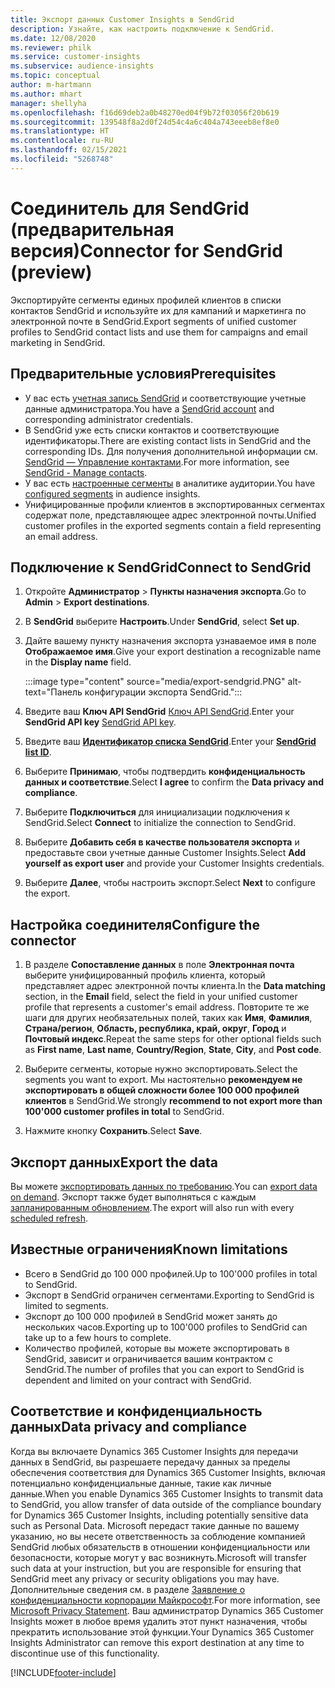```yaml
---
title: Экспорт данных Customer Insights в SendGrid
description: Узнайте, как настроить подключение к SendGrid.
ms.date: 12/08/2020
ms.reviewer: philk
ms.service: customer-insights
ms.subservice: audience-insights
ms.topic: conceptual
author: m-hartmann
ms.author: mhart
manager: shellyha
ms.openlocfilehash: f16d69deb2a0b48270ed04f9b72f03056f20b619
ms.sourcegitcommit: 139548f8a2d0f24d54c4a6c404a743eeeb8ef8e0
ms.translationtype: HT
ms.contentlocale: ru-RU
ms.lasthandoff: 02/15/2021
ms.locfileid: "5268748"
---
```

# <a name="connector-for-sendgrid-preview"></a><span data-ttu-id="b24f3-103">Соединитель для SendGrid (предварительная версия)</span><span class="sxs-lookup"><span data-stu-id="b24f3-103">Connector for SendGrid (preview)</span></span>

<span data-ttu-id="b24f3-104">Экспортируйте сегменты единых профилей клиентов в списки контактов SendGrid и используйте их для кампаний и маркетинга по электронной почте в SendGrid.</span><span class="sxs-lookup"><span data-stu-id="b24f3-104">Export segments of unified customer profiles to SendGrid contact lists and use them for campaigns and email marketing in SendGrid.</span></span> 

## <a name="prerequisites"></a><span data-ttu-id="b24f3-105">Предварительные условия</span><span class="sxs-lookup"><span data-stu-id="b24f3-105">Prerequisites</span></span>

-   <span data-ttu-id="b24f3-106">У вас есть [учетная запись SendGrid](https://sendgrid.com/) и соответствующие учетные данные администратора.</span><span class="sxs-lookup"><span data-stu-id="b24f3-106">You have a [SendGrid account](https://sendgrid.com/) and corresponding administrator credentials.</span></span>
-   <span data-ttu-id="b24f3-107">В SendGrid уже есть списки контактов и соответствующие идентификаторы.</span><span class="sxs-lookup"><span data-stu-id="b24f3-107">There are existing contact lists in SendGrid and the corresponding IDs.</span></span> <span data-ttu-id="b24f3-108">Для получения дополнительной информации см. [SendGrid — Управление контактами](https://sendgrid.com/docs/ui/managing-contacts/create-and-manage-contacts/#manage-contacts).</span><span class="sxs-lookup"><span data-stu-id="b24f3-108">For more information, see [SendGrid - Manage contacts](https://sendgrid.com/docs/ui/managing-contacts/create-and-manage-contacts/#manage-contacts).</span></span>
-   <span data-ttu-id="b24f3-109">У вас есть [настроенные сегменты](segments.md) в аналитике аудитории.</span><span class="sxs-lookup"><span data-stu-id="b24f3-109">You have [configured segments](segments.md) in audience insights.</span></span>
-   <span data-ttu-id="b24f3-110">Унифицированные профили клиентов в экспортированных сегментах содержат поле, представляющее адрес электронной почты.</span><span class="sxs-lookup"><span data-stu-id="b24f3-110">Unified customer profiles in the exported segments contain a field representing an email address.</span></span>

## <a name="connect-to-sendgrid"></a><span data-ttu-id="b24f3-111">Подключение к SendGrid</span><span class="sxs-lookup"><span data-stu-id="b24f3-111">Connect to SendGrid</span></span>

1. <span data-ttu-id="b24f3-112">Откройте **Администратор** > **Пункты назначения экспорта**.</span><span class="sxs-lookup"><span data-stu-id="b24f3-112">Go to **Admin** > **Export destinations**.</span></span>

1. <span data-ttu-id="b24f3-113">В **SendGrid** выберите **Настроить**.</span><span class="sxs-lookup"><span data-stu-id="b24f3-113">Under **SendGrid**, select **Set up**.</span></span>

1. <span data-ttu-id="b24f3-114">Дайте вашему пункту назначения экспорта узнаваемое имя в поле **Отображаемое имя**.</span><span class="sxs-lookup"><span data-stu-id="b24f3-114">Give your export destination a recognizable name in the **Display name** field.</span></span>

   :::image type="content" source="media/export-sendgrid.PNG" alt-text="Панель конфигурации экспорта SendGrid.":::

1. <span data-ttu-id="b24f3-116">Введите ваш **Ключ API SendGrid** [Ключ API SendGrid](https://sendgrid.com/docs/ui/account-and-settings/api-keys/).</span><span class="sxs-lookup"><span data-stu-id="b24f3-116">Enter your **SendGrid API key** [SendGrid API key](https://sendgrid.com/docs/ui/account-and-settings/api-keys/).</span></span>

1. <span data-ttu-id="b24f3-117">Введите ваш **[Идентификатор списка SendGrid](https://sendgrid.com/docs/ui/managing-contacts/create-and-manage-contacts/#manage-contacts)**.</span><span class="sxs-lookup"><span data-stu-id="b24f3-117">Enter your **[SendGrid list ID](https://sendgrid.com/docs/ui/managing-contacts/create-and-manage-contacts/#manage-contacts)**.</span></span>

1. <span data-ttu-id="b24f3-118">Выберите **Принимаю**, чтобы подтвердить **конфиденциальность данных и соответствие**.</span><span class="sxs-lookup"><span data-stu-id="b24f3-118">Select **I agree** to confirm the **Data privacy and compliance**.</span></span>

1. <span data-ttu-id="b24f3-119">Выберите **Подключиться** для инициализации подключения к SendGrid.</span><span class="sxs-lookup"><span data-stu-id="b24f3-119">Select **Connect** to initialize the connection to SendGrid.</span></span>

1. <span data-ttu-id="b24f3-120">Выберите **Добавить себя в качестве пользователя экспорта** и предоставьте свои учетные данные Customer Insights.</span><span class="sxs-lookup"><span data-stu-id="b24f3-120">Select **Add yourself as export user** and provide your Customer Insights credentials.</span></span>

1. <span data-ttu-id="b24f3-121">Выберите **Далее**, чтобы настроить экспорт.</span><span class="sxs-lookup"><span data-stu-id="b24f3-121">Select **Next** to configure the export.</span></span>

## <a name="configure-the-connector"></a><span data-ttu-id="b24f3-122">Настройка соединителя</span><span class="sxs-lookup"><span data-stu-id="b24f3-122">Configure the connector</span></span>

1. <span data-ttu-id="b24f3-123">В разделе **Сопоставление данных** в поле **Электронная почта** выберите унифицированный профиль клиента, который представляет адрес электронной почты клиента.</span><span class="sxs-lookup"><span data-stu-id="b24f3-123">In the **Data matching** section, in the **Email** field, select the field in your unified customer profile that represents a customer's email address.</span></span> <span data-ttu-id="b24f3-124">Повторите те же шаги для других необязательных полей, таких как **Имя**, **Фамилия**, **Страна/регион**, **Область, республика, край, округ**, **Город** и **Почтовый индекс**.</span><span class="sxs-lookup"><span data-stu-id="b24f3-124">Repeat the same steps for other optional fields such as **First name**, **Last name**, **Country/Region**, **State**, **City**, and **Post code**.</span></span>

1. <span data-ttu-id="b24f3-125">Выберите сегменты, которые нужно экспортировать.</span><span class="sxs-lookup"><span data-stu-id="b24f3-125">Select the segments you want to export.</span></span> <span data-ttu-id="b24f3-126">Мы настоятельно **рекомендуем не экспортировать в общей сложности более 100 000 профилей клиентов** в SendGrid.</span><span class="sxs-lookup"><span data-stu-id="b24f3-126">We strongly **recommend to not export more than 100'000 customer profiles in total** to SendGrid.</span></span> 

1. <span data-ttu-id="b24f3-127">Нажмите кнопку **Сохранить**.</span><span class="sxs-lookup"><span data-stu-id="b24f3-127">Select **Save**.</span></span>

## <a name="export-the-data"></a><span data-ttu-id="b24f3-128">Экспорт данных</span><span class="sxs-lookup"><span data-stu-id="b24f3-128">Export the data</span></span>

<span data-ttu-id="b24f3-129">Вы можете [экспортировать данных по требованию](export-destinations.md).</span><span class="sxs-lookup"><span data-stu-id="b24f3-129">You can [export data on demand](export-destinations.md).</span></span> <span data-ttu-id="b24f3-130">Экспорт также будет выполняться с каждым [запланированным обновлением](system.md#schedule-tab).</span><span class="sxs-lookup"><span data-stu-id="b24f3-130">The export will also run with every [scheduled refresh](system.md#schedule-tab).</span></span>

## <a name="known-limitations"></a><span data-ttu-id="b24f3-131">Известные ограничения</span><span class="sxs-lookup"><span data-stu-id="b24f3-131">Known limitations</span></span>

- <span data-ttu-id="b24f3-132">Всего в SendGrid до 100 000 профилей.</span><span class="sxs-lookup"><span data-stu-id="b24f3-132">Up to 100'000 profiles in total to SendGrid.</span></span>
- <span data-ttu-id="b24f3-133">Экспорт в SendGrid ограничен сегментами.</span><span class="sxs-lookup"><span data-stu-id="b24f3-133">Exporting to SendGrid is limited to segments.</span></span>
- <span data-ttu-id="b24f3-134">Экспорт до 100 000 профилей в SendGrid может занять до нескольких часов.</span><span class="sxs-lookup"><span data-stu-id="b24f3-134">Exporting up to 100'000 profiles to SendGrid can take up to a few hours to complete.</span></span> 
- <span data-ttu-id="b24f3-135">Количество профилей, которые вы можете экспортировать в SendGrid, зависит и ограничивается вашим контрактом с SendGrid.</span><span class="sxs-lookup"><span data-stu-id="b24f3-135">The number of profiles that you can export to SendGrid is dependent and limited on your contract with SendGrid.</span></span>

## <a name="data-privacy-and-compliance"></a><span data-ttu-id="b24f3-136">Соответствие и конфиденциальность данных</span><span class="sxs-lookup"><span data-stu-id="b24f3-136">Data privacy and compliance</span></span>

<span data-ttu-id="b24f3-137">Когда вы включаете Dynamics 365 Customer Insights для передачи данных в SendGrid, вы разрешаете передачу данных за пределы обеспечения соответствия для Dynamics 365 Customer Insights, включая потенциально конфиденциальные данные, такие как личные данные.</span><span class="sxs-lookup"><span data-stu-id="b24f3-137">When you enable Dynamics 365 Customer Insights to transmit data to SendGrid, you allow transfer of data outside of the compliance boundary for Dynamics 365 Customer Insights, including potentially sensitive data such as Personal Data.</span></span> <span data-ttu-id="b24f3-138">Microsoft передаст такие данные по вашему указанию, но вы несете ответственность за соблюдение компанией SendGrid любых обязательств в отношении конфиденциальности или безопасности, которые могут у вас возникнуть.</span><span class="sxs-lookup"><span data-stu-id="b24f3-138">Microsoft will transfer such data at your instruction, but you are responsible for ensuring that SendGrid meet any privacy or security obligations you may have.</span></span> <span data-ttu-id="b24f3-139">Дополнительные сведения см. в разделе [Заявление о конфиденциальности корпорации Майкрософт](https://go.microsoft.com/fwlink/?linkid=396732).</span><span class="sxs-lookup"><span data-stu-id="b24f3-139">For more information, see [Microsoft Privacy Statement](https://go.microsoft.com/fwlink/?linkid=396732).</span></span>
<span data-ttu-id="b24f3-140">Ваш администратор Dynamics 365 Customer Insights может в любое время удалить этот пункт назначения, чтобы прекратить использование этой функции.</span><span class="sxs-lookup"><span data-stu-id="b24f3-140">Your Dynamics 365 Customer Insights Administrator can remove this export destination at any time to discontinue use of this functionality.</span></span>


[!INCLUDE[footer-include](../includes/footer-banner.md)]